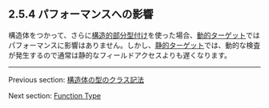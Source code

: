 ## 2.5.4 パフォーマンスへの影響

構造体をつかって、さらに[構造的部分型付け](type-system-structural-subtyping.md)を使った場合、[動的ターゲット](dictionary.md#define-dynamic-target)ではパフォーマンスに影響はありません。しかし、[静的ターゲット](dictionary.md#define-static-target)では、動的な検査が発生するので通常は静的なフィールドアクセスよりも遅くなります。

---

Previous section: [構造体の型のクラス記法](types-structure-class-notation.md)

Next section: [Function Type](types-function.md)